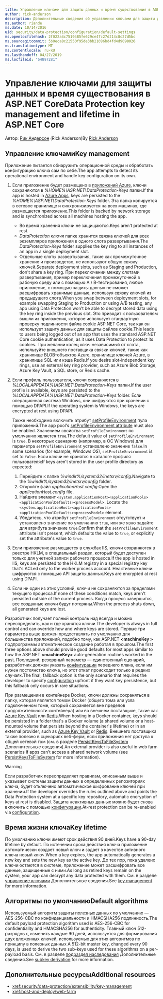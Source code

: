 ```yaml
---
title: Управление ключами для защиты данных и время существования в ASP.NET Core
author: rick-anderson
description: Дополнительные сведения об управлении ключами для защиты данных и время существования в ASP.NET Core.
ms.author: riande
ms.date: 10/14/2016
uid: security/data-protection/configuration/default-settings
ms.openlocfilehash: 2f022a4c7519485fe629ce47c27d214c8c27d5bc
ms.sourcegitcommit: 5b0eca8c21550f95de3bb21096bd4fd4d9098026
ms.translationtype: MT
ms.contentlocale: ru-RU
ms.lasthandoff: 04/27/2019
ms.locfileid: "64897281"
---
```

# <a name="data-protection-key-management-and-lifetime-in-aspnet-core"></a><span data-ttu-id="8a134-103">Управление ключами для защиты данных и время существования в ASP.NET Core</span><span class="sxs-lookup"><span data-stu-id="8a134-103">Data Protection key management and lifetime in ASP.NET Core</span></span>

<span data-ttu-id="8a134-104">Автор: [Рик Андерсон](https://twitter.com/RickAndMSFT) (Rick Anderson)</span><span class="sxs-lookup"><span data-stu-id="8a134-104">By [Rick Anderson](https://twitter.com/RickAndMSFT)</span></span>

## <a name="key-management"></a><span data-ttu-id="8a134-105">Управление ключами</span><span class="sxs-lookup"><span data-stu-id="8a134-105">Key management</span></span>

<span data-ttu-id="8a134-106">Приложение пытается обнаружить операционной среды и обработать конфигурацию ключа сам по себе.</span><span class="sxs-lookup"><span data-stu-id="8a134-106">The app attempts to detect its operational environment and handle key configuration on its own.</span></span>

1. <span data-ttu-id="8a134-107">Если приложение будет размещено в [приложений Azure](https://azure.microsoft.com/services/app-service/), ключи сохраняются в *%HOME%\ASP.NET\DataProtection-Keys* папки.</span><span class="sxs-lookup"><span data-stu-id="8a134-107">If the app is hosted in [Azure Apps](https://azure.microsoft.com/services/app-service/), keys are persisted to the *%HOME%\ASP.NET\DataProtection-Keys* folder.</span></span> <span data-ttu-id="8a134-108">Эта папка копируется в сетевое хранилище и синхронизируется на всех машинах, где размещается приложение.</span><span class="sxs-lookup"><span data-stu-id="8a134-108">This folder is backed by network storage and is synchronized across all machines hosting the app.</span></span>
   * <span data-ttu-id="8a134-109">Во время хранения ключи не защищаются.</span><span class="sxs-lookup"><span data-stu-id="8a134-109">Keys aren't protected at rest.</span></span>
   * <span data-ttu-id="8a134-110">*DataProtection ключи* папке хранится связка ключей для всех экземпляров приложения в одного слота развертывания.</span><span class="sxs-lookup"><span data-stu-id="8a134-110">The *DataProtection-Keys* folder supplies the key ring to all instances of an app in a single deployment slot.</span></span>
   * <span data-ttu-id="8a134-111">Отдельные слоты развертывания, такие как промежуточное хранение и производство, не используют общую связку ключей.</span><span class="sxs-lookup"><span data-stu-id="8a134-111">Separate deployment slots, such as Staging and Production, don't share a key ring.</span></span> <span data-ttu-id="8a134-112">При переключении между слотами развертывания, пример переключения промежуточной в рабочую среду или с помощью A / B-тестирования, любое приложение, с помощью защиты данных не сможет расшифровать хранимые данные, используя связку ключей из предыдущего слота.</span><span class="sxs-lookup"><span data-stu-id="8a134-112">When you swap between deployment slots, for example swapping Staging to Production or using A/B testing, any app using Data Protection won't be able to decrypt stored data using the key ring inside the previous slot.</span></span> <span data-ttu-id="8a134-113">Это приводит к пользователям вышли из приложения, которое использует стандартную проверку подлинности файла cookie ASP.NET Core, так как он использует защиту данных для защиты файлов cookie.</span><span class="sxs-lookup"><span data-stu-id="8a134-113">This leads to users being logged out of an app that uses the standard ASP.NET Core cookie authentication, as it uses Data Protection to protect its cookies.</span></span> <span data-ttu-id="8a134-114">При желании колец ключ независимый от слота, используйте внешнего поставщика связки ключей, такие как хранилище BLOB-объектов Azure, хранилище ключей Azure, в хранилище SQL или кэша Redis.</span><span class="sxs-lookup"><span data-stu-id="8a134-114">If you desire slot-independent key rings, use an external key ring provider, such as Azure Blob Storage, Azure Key Vault, a SQL store, or Redis cache.</span></span>

1. <span data-ttu-id="8a134-115">Если профиль пользователя, ключи сохраняются в *%LOCALAPPDATA%\ASP.NET\DataProtection-Keys* папки.</span><span class="sxs-lookup"><span data-stu-id="8a134-115">If the user profile is available, keys are persisted to the *%LOCALAPPDATA%\ASP.NET\DataProtection-Keys* folder.</span></span> <span data-ttu-id="8a134-116">Если операционная система Windows, они шифруются при хранении с помощью DPAPI.</span><span class="sxs-lookup"><span data-stu-id="8a134-116">If the operating system is Windows, the keys are encrypted at rest using DPAPI.</span></span>

   <span data-ttu-id="8a134-117">Также необходимо включить атрибут [setProfileEnvironment](/iis/configuration/system.applicationhost/applicationpools/add/processmodel#configuration) пула приложений.</span><span class="sxs-lookup"><span data-stu-id="8a134-117">The app pool's [setProfileEnvironment attribute](/iis/configuration/system.applicationhost/applicationpools/add/processmodel#configuration) must also be enabled.</span></span> <span data-ttu-id="8a134-118">Значением свойства `setProfileEnvironment` по умолчанию является `true`.</span><span class="sxs-lookup"><span data-stu-id="8a134-118">The default value of `setProfileEnvironment` is `true`.</span></span> <span data-ttu-id="8a134-119">В некоторых сценариях (например, в ОС Windows) для параметра `setProfileEnvironment` установлено значение `false`.</span><span class="sxs-lookup"><span data-stu-id="8a134-119">In some scenarios (for example, Windows OS), `setProfileEnvironment` is set to `false`.</span></span> <span data-ttu-id="8a134-120">Если ключи не хранятся в каталоге профиля пользователя:</span><span class="sxs-lookup"><span data-stu-id="8a134-120">If keys aren't stored in the user profile directory as expected:</span></span>

   1. <span data-ttu-id="8a134-121">Перейдите к папке *%windir%/system32/inetsrv/config*.</span><span class="sxs-lookup"><span data-stu-id="8a134-121">Navigate to the *%windir%/system32/inetsrv/config* folder.</span></span>
   1. <span data-ttu-id="8a134-122">Откройте файл *applicationHost.config*.</span><span class="sxs-lookup"><span data-stu-id="8a134-122">Open the *applicationHost.config* file.</span></span>
   1. <span data-ttu-id="8a134-123">Найдите элемент `<system.applicationHost><applicationPools><applicationPoolDefaults><processModel>` .</span><span class="sxs-lookup"><span data-stu-id="8a134-123">Locate the `<system.applicationHost><applicationPools><applicationPoolDefaults><processModel>` element.</span></span>
   1. <span data-ttu-id="8a134-124">Убедитесь, что атрибут `setProfileEnvironment` отсутствует и установлено значение по умолчанию `true`, или же явно задайте для атрибута значение `true`.</span><span class="sxs-lookup"><span data-stu-id="8a134-124">Confirm that the `setProfileEnvironment` attribute isn't present, which defaults the value to `true`, or explicitly set the attribute's value to `true`.</span></span>

1. <span data-ttu-id="8a134-125">Если приложение размещается в службах IIS, ключи сохраняются в реестре HKLM, в специальный раздел, который будет доступен только для учетной записи рабочего процесса.</span><span class="sxs-lookup"><span data-stu-id="8a134-125">If the app is hosted in IIS, keys are persisted to the HKLM registry in a special registry key that's ACLed only to the worker process account.</span></span> <span data-ttu-id="8a134-126">Неактивные ключи шифруются с помощью API защиты данных.</span><span class="sxs-lookup"><span data-stu-id="8a134-126">Keys are encrypted at rest using DPAPI.</span></span>

1. <span data-ttu-id="8a134-127">Если ни один из этих условий, ключи не сохраняются за пределами текущего процесса.</span><span class="sxs-lookup"><span data-stu-id="8a134-127">If none of these conditions match, keys aren't persisted outside of the current process.</span></span> <span data-ttu-id="8a134-128">Когда процесс завершится, все созданные ключи будут потеряны.</span><span class="sxs-lookup"><span data-stu-id="8a134-128">When the process shuts down, all generated keys are lost.</span></span>

<span data-ttu-id="8a134-129">Разработчик получает полный контроль над всегда и можно переопределить, как и где хранятся ключи.</span><span class="sxs-lookup"><span data-stu-id="8a134-129">The developer is always in full control and can override how and where keys are stored.</span></span> <span data-ttu-id="8a134-130">Первые три параметра выше должен предоставлять по умолчанию для большинства приложений, подобно тому, как ASP.NET  **\<machineKey >** подпрограммы автоматическое создание работал в прошлом.</span><span class="sxs-lookup"><span data-stu-id="8a134-130">The first three options above should provide good defaults for most apps similar to how the ASP.NET **\<machineKey>** auto-generation routines worked in the past.</span></span> <span data-ttu-id="8a134-131">Последний, резервный параметр — единственный сценарий, разработчик должен указать [конфигурации](xref:security/data-protection/configuration/overview) переднего плана, если им нужен постоянство ключа, но этот откат происходит только в редких случаях.</span><span class="sxs-lookup"><span data-stu-id="8a134-131">The final, fallback option is the only scenario that requires the developer to specify [configuration](xref:security/data-protection/configuration/overview) upfront if they want key persistence, but this fallback only occurs in rare situations.</span></span>

<span data-ttu-id="8a134-132">При размещении в контейнере Docker, ключи должны сохраняться в папку, которая является томом Docker (общего тома или узла подключенном томе, который сохраняется вне пределов продолжительности контейнера) или во внешнем поставщике, такие как [Azure Key Vault](https://azure.microsoft.com/services/key-vault/) или [Redis](https://redis.io/).</span><span class="sxs-lookup"><span data-stu-id="8a134-132">When hosting in a Docker container, keys should be persisted in a folder that's a Docker volume (a shared volume or a host-mounted volume that persists beyond the container's lifetime) or in an external provider, such as [Azure Key Vault](https://azure.microsoft.com/services/key-vault/) or [Redis](https://redis.io/).</span></span> <span data-ttu-id="8a134-133">Внешнего поставщика также полезно в сценариях веб-ферм, если приложения нет доступа к общей сетевой том (см. в разделе [PersistKeysToFileSystem](xref:security/data-protection/configuration/overview#persistkeystofilesystem) Дополнительные сведения).</span><span class="sxs-lookup"><span data-stu-id="8a134-133">An external provider is also useful in web farm scenarios if apps can't access a shared network volume (see [PersistKeysToFileSystem](xref:security/data-protection/configuration/overview#persistkeystofilesystem) for more information).</span></span>

> [!WARNING]
> <span data-ttu-id="8a134-134">Если разработчик переопределяет правилам, описанным выше и указывает системы защиты данных в определенных репозиториях ключа, будет отключено автоматическое шифрование ключей при хранении.</span><span class="sxs-lookup"><span data-stu-id="8a134-134">If the developer overrides the rules outlined above and points the Data Protection system at a specific key repository, automatic encryption of keys at rest is disabled.</span></span> <span data-ttu-id="8a134-135">Защита неактивных данных можно будет снова включить с помощью [конфигурации](xref:security/data-protection/configuration/overview).</span><span class="sxs-lookup"><span data-stu-id="8a134-135">At-rest protection can be re-enabled via [configuration](xref:security/data-protection/configuration/overview).</span></span>

## <a name="key-lifetime"></a><span data-ttu-id="8a134-136">Время жизни ключа</span><span class="sxs-lookup"><span data-stu-id="8a134-136">Key lifetime</span></span>

<span data-ttu-id="8a134-137">По умолчанию ключи имеют срок действия 90 дней.</span><span class="sxs-lookup"><span data-stu-id="8a134-137">Keys have a 90-day lifetime by default.</span></span> <span data-ttu-id="8a134-138">По истечении срока действия ключа приложение автоматически создает новый ключ и задает в качестве активного ключа новый ключ.</span><span class="sxs-lookup"><span data-stu-id="8a134-138">When a key expires, the app automatically generates a new key and sets the new key as the active key.</span></span> <span data-ttu-id="8a134-139">До тех пор, пока удалено ключи остаются в системе, приложение может расшифровать все данные, защищенные с ними.</span><span class="sxs-lookup"><span data-stu-id="8a134-139">As long as retired keys remain on the system, your app can decrypt any data protected with them.</span></span> <span data-ttu-id="8a134-140">См. в разделе [управление ключами](xref:security/data-protection/implementation/key-management#key-expiration-and-rolling) Дополнительные сведения.</span><span class="sxs-lookup"><span data-stu-id="8a134-140">See [key management](xref:security/data-protection/implementation/key-management#key-expiration-and-rolling) for more information.</span></span>

## <a name="default-algorithms"></a><span data-ttu-id="8a134-141">Алгоритмы по умолчанию</span><span class="sxs-lookup"><span data-stu-id="8a134-141">Default algorithms</span></span>

<span data-ttu-id="8a134-142">Используемый алгоритм защиты полезных данных по умолчанию — AES-256-CBC по конфиденциальности и HMACSHA256 подлинность.</span><span class="sxs-lookup"><span data-stu-id="8a134-142">The default payload protection algorithm used is AES-256-CBC for confidentiality and HMACSHA256 for authenticity.</span></span> <span data-ttu-id="8a134-143">Главный ключ 512-разрядных, изменить каждые 90 дней, используется для формирования двух вложенных ключей, используемых для этих алгоритмов по принципу в полезных данных.</span><span class="sxs-lookup"><span data-stu-id="8a134-143">A 512-bit master key, changed every 90 days, is used to derive the two sub-keys used for these algorithms on a per-payload basis.</span></span> <span data-ttu-id="8a134-144">См. в разделе [подраздел наследования](xref:security/data-protection/implementation/subkeyderivation#additional-authenticated-data-and-subkey-derivation) Дополнительные сведения.</span><span class="sxs-lookup"><span data-stu-id="8a134-144">See [subkey derivation](xref:security/data-protection/implementation/subkeyderivation#additional-authenticated-data-and-subkey-derivation) for more information.</span></span>

## <a name="additional-resources"></a><span data-ttu-id="8a134-145">Дополнительные ресурсы</span><span class="sxs-lookup"><span data-stu-id="8a134-145">Additional resources</span></span>

* <xref:security/data-protection/extensibility/key-management>
* <xref:host-and-deploy/web-farm>
